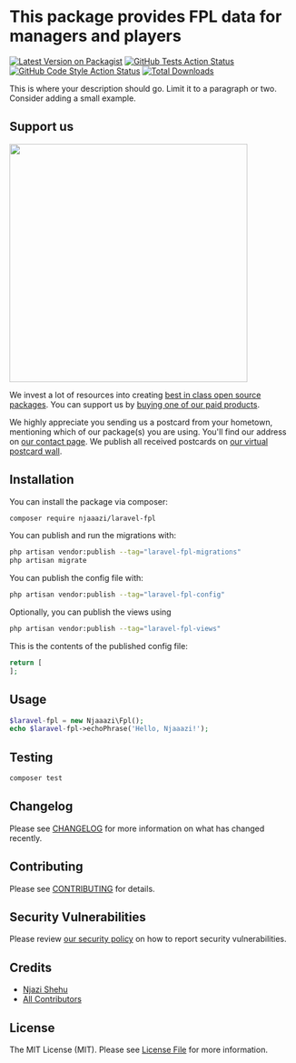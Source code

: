 # This package provides FPL data for managers and players

[![Latest Version on Packagist](https://img.shields.io/packagist/v/njaaazi/laravel-fpl.svg?style=flat-square)](https://packagist.org/packages/njaaazi/laravel-fpl)
[![GitHub Tests Action Status](https://img.shields.io/github/workflow/status/njaaazi/laravel-fpl/run-tests?label=tests)](https://github.com/njaaazi/laravel-fpl/actions?query=workflow%3Arun-tests+branch%3Amain)
[![GitHub Code Style Action Status](https://img.shields.io/github/workflow/status/njaaazi/laravel-fpl/Check%20&%20fix%20styling?label=code%20style)](https://github.com/njaaazi/laravel-fpl/actions?query=workflow%3A"Check+%26+fix+styling"+branch%3Amain)
[![Total Downloads](https://img.shields.io/packagist/dt/njaaazi/laravel-fpl.svg?style=flat-square)](https://packagist.org/packages/njaaazi/laravel-fpl)

This is where your description should go. Limit it to a paragraph or two. Consider adding a small example.

## Support us

[<img src="https://github-ads.s3.eu-central-1.amazonaws.com/laravel-fpl.jpg?t=1" width="419px" />](https://spatie.be/github-ad-click/laravel-fpl)

We invest a lot of resources into creating [best in class open source packages](https://spatie.be/open-source). You can support us by [buying one of our paid products](https://spatie.be/open-source/support-us).

We highly appreciate you sending us a postcard from your hometown, mentioning which of our package(s) you are using. You'll find our address on [our contact page](https://spatie.be/about-us). We publish all received postcards on [our virtual postcard wall](https://spatie.be/open-source/postcards).

## Installation

You can install the package via composer:

```bash
composer require njaaazi/laravel-fpl
```

You can publish and run the migrations with:

```bash
php artisan vendor:publish --tag="laravel-fpl-migrations"
php artisan migrate
```

You can publish the config file with:

```bash
php artisan vendor:publish --tag="laravel-fpl-config"
```

Optionally, you can publish the views using

```bash
php artisan vendor:publish --tag="laravel-fpl-views"
```

This is the contents of the published config file:

```php
return [
];
```

## Usage

```php
$laravel-fpl = new Njaaazi\Fpl();
echo $laravel-fpl->echoPhrase('Hello, Njaaazi!');
```

## Testing

```bash
composer test
```

## Changelog

Please see [CHANGELOG](CHANGELOG.md) for more information on what has changed recently.

## Contributing

Please see [CONTRIBUTING](.github/CONTRIBUTING.md) for details.

## Security Vulnerabilities

Please review [our security policy](../../security/policy) on how to report security vulnerabilities.

## Credits

- [Njazi Shehu](https://github.com/njaaazi)
- [All Contributors](../../contributors)

## License

The MIT License (MIT). Please see [License File](LICENSE.md) for more information.
